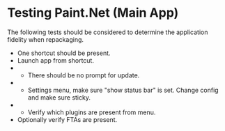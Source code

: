# Testing Paint.Net (Main App)

The following tests should be considered to determine the application fidelity when repackaging.

* One shortcut should be present.
* Launch app from shortcut.  
* * There should be no prompt for update. 
* * Settings menu, make sure "show status bar" is set. Change config and make sure sticky.
* * Verify which plugins are present from menu. 
* Optionally verify FTAs are present.

